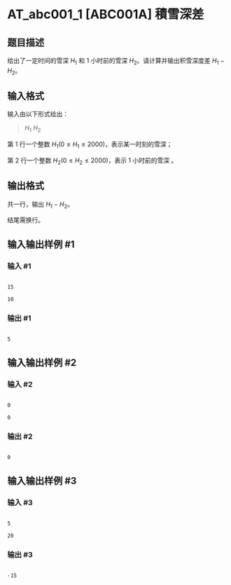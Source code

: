 # AT_abc001_1 [ABC001A] 積雪深差

## 题目描述

给出了一定时间的雪深 $H_1$ 和 $1$ 小时前的雪深 $H_2$。请计算并输出积雪深度差 $H_1-H_2$。

## 输入格式

输入由以下形式给出：
> $H_1$ $H_2$

第 $1$ 行一个整数 $H_1(0\leq H_1\leq 2000)$，表示某一时刻的雪深；

第 $2$ 行一个整数 $H_2(0\leq H_2\leq 2000)$，表示 $1$ 小时前的雪深 。

## 输出格式

共一行，输出 $H_1-H_2$。

结尾需换行。

## 输入输出样例 #1

### 输入 #1

```
15
10
```

### 输出 #1

```
5
```

## 输入输出样例 #2

### 输入 #2

```
0
0
```

### 输出 #2

```
0
```

## 输入输出样例 #3

### 输入 #3

```
5
20
```

### 输出 #3

```
-15
```